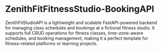 # ZenithFitFitnessStudio-BookingAPI
ZenithFitStudioAPI is a lightweight and scalable FastAPI-powered backend for managing class schedules and bookings at a fictional fitness studio. It supports full CRUD operations for fitness classes, time-zone-aware schedules, and booking management, making it a perfect template for fitness-related platforms or learning projects.
